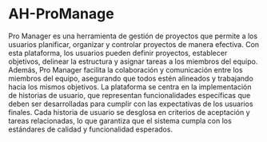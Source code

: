 # AH-ProManage

Pro Manager es una herramienta de gestión de proyectos que permite a los usuarios planificar,
organizar y controlar proyectos de manera efectiva. Con esta plataforma, los usuarios pueden definir
proyectos, establecer objetivos, delinear la estructura y asignar tareas a los miembros del equipo.
Además, Pro Manager facilita la colaboración y comunicación entre los miembros del equipo,
asegurando que todos estén alineados y trabajando hacia los mismos objetivos.
La plataforma se centra en la implementación de historias de usuario, que representan
funcionalidades específicas que deben ser desarrolladas para cumplir con las expectativas de los
usuarios finales. Cada historia de usuario se desglosa en criterios de aceptación y tareas
relacionadas, lo que garantiza que el sistema cumpla con los estándares de calidad y funcionalidad
esperados.
